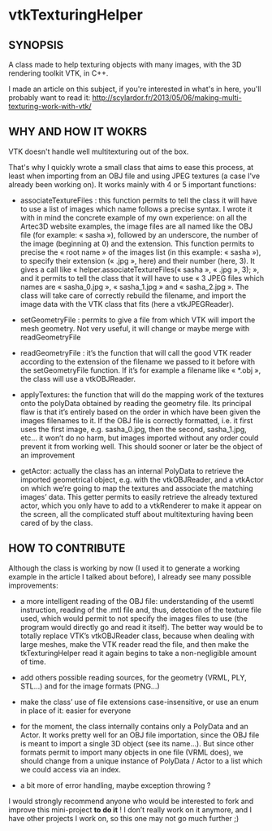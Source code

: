 vtkTexturingHelper
==================

SYNOPSIS
--------
A class made to help texturing objects with many images, with the 3D rendering toolkit VTK, in C++.

I made an article on this subject, if you're interested in what's in here, you'll probably want to read it: http://scylardor.fr/2013/05/06/making-multi-texturing-work-with-vtk/


WHY AND HOW IT WOKRS
--------------------
VTK doesn't handle well multitexturing out of the box.

That's why I quickly wrote a small class that aims to ease this process, at least when importing from an OBJ file and using JPEG textures (a case I've already been working on). It works mainly with 4 or 5 important functions:

* associateTextureFiles : this function permits to tell the class it will have to use a list of images which name follows a precise syntax. I wrote it with in mind the concrete example of my own experience: on all the Artec3D website examples, the image files are all named like the OBJ file (for example: « sasha »), followed by an underscore, the number of the image (beginning at 0) and the extension. This function permits to precise the « root name » of the images list (in this example: « sasha »), to specify their extension (« .jpg », here) and their number (here, 3). It gives a call like « helper.associateTextureFiles(« sasha », « .jpg », 3); », and it permits to tell the class that it will have to use « 3 JPEG files which names are « sasha_0.jpg », « sasha_1.jpg » and « sasha_2.jpg ». The class will take care of correctly rebuild the filename, and import the image data with the VTK class that fits (here a vtkJPEGReader).

* setGeometryFile : permits to give a file from which VTK will import the mesh geometry. Not very useful, it will change or maybe merge with readGeometryFile

* readGeometryFile : it’s the function that will call the good VTK reader according to the extension of the filename we passed to it before with the setGeometryFile function. If it’s for example a filename like « *.obj », the class will use a vtkOBJReader.

* applyTextures: the function that will do the mapping work of the textures onto the polyData obtained by reading the geometry file. Its principal flaw is that it’s entirely based on the order in which have been given the images filenames to it. If the OBJ file is correctly formatted, i.e. it first uses the first image, e.g. sasha_0.jpg, then the second, sasha_1.jpg, etc… it won’t do no harm, but images imported without any order could prevent it from working well. This should sooner or later be the object of an improvement

* getActor: actually the class has an internal PolyData to retrieve the imported geometrical object, e.g. with the vtkOBJReader, and a vtkActor on which we’re going to map the textures and associate the matching images’ data. This getter permits to easily retrieve the already textured actor, which you only have to add to a vtkRenderer to make it appear on the screen, all the complicated stuff about multitexturing having been cared of by the class.


HOW TO CONTRIBUTE
-----------------
Although the class is working by now (I used it to generate a working example in the article I talked about before), I already see many possible improvements:

* a more intelligent reading of the OBJ file: understanding of the usemtl instruction, reading of the .mtl file and, thus, detection of the texture file used, which would permit to not specify the images files to use (the program would directly go and read it itself). The better way would be to totally replace VTK’s vtkOBJReader class, because when dealing with large meshes, make the VTK reader read the file, and then make the tkTexturingHelper read it again begins to take a non-negligible amount of time.

* add others possible reading sources, for the geometry (VRML, PLY, STL…) and for the image formats (PNG…)

* make the class’ use of file extensions case-insensitive, or use an enum in place of it: easier for everyone

* for the moment, the class internally contains only a PolyData and an Actor. It works pretty well for an OBJ file importation, since the OBJ file is meant to import a single 3D object (see its name…). But since other formats permit to import many objects in one file (VRML does), we should change from a unique instance of PolyData / Actor to a list which we could access via an index.

* a bit more of error handling, maybe exception throwing ?

I would strongly recommend anyone who would be interested to fork and improve this mini-project **to do it** ! I don’t really work on it anymore, and I have other projects I work on, so this one may not go much further ;)